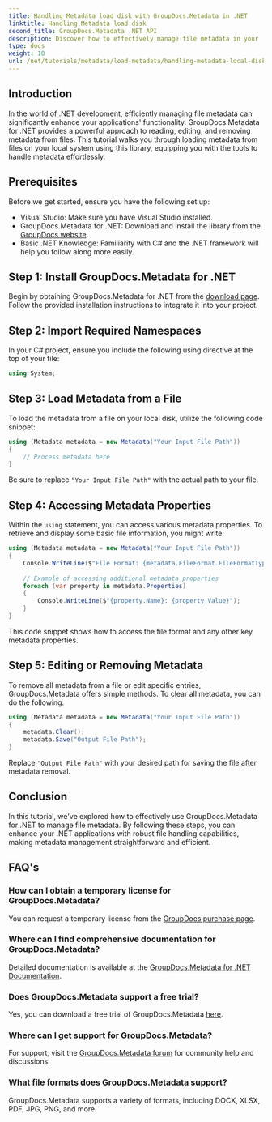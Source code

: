 ```yaml
---
title: Handling Metadata load disk with GroupDocs.Metadata in .NET
linktitle: Handling Metadata load disk
second_title: GroupDocs.Metadata .NET API
description: Discover how to effectively manage file metadata in your .NET applications using GroupDocs.Metadata. This comprehensive guide walks you through the installation process, accessing metadata properties.
type: docs
weight: 10
url: /net/tutorials/metadata/load-metadata/handling-metadata-local-disk/
---
```

## Introduction

In the world of .NET development, efficiently managing file metadata can significantly enhance your applications' functionality. GroupDocs.Metadata for .NET provides a powerful approach to reading, editing, and removing metadata from files. This tutorial walks you through loading metadata from files on your local system using this library, equipping you with the tools to handle metadata effortlessly.

## Prerequisites

Before we get started, ensure you have the following set up:

- Visual Studio: Make sure you have Visual Studio installed.
- GroupDocs.Metadata for .NET: Download and install the library from the [GroupDocs website](https://releases.groupdocs.com/metadata/net/).
- Basic .NET Knowledge: Familiarity with C# and the .NET framework will help you follow along more easily.

## Step 1: Install GroupDocs.Metadata for .NET

Begin by obtaining GroupDocs.Metadata for .NET from the [download page](https://releases.groupdocs.com/metadata/net/). Follow the provided installation instructions to integrate it into your project.

## Step 2: Import Required Namespaces

In your C# project, ensure you include the following using directive at the top of your file:

```csharp
using System;
```

## Step 3: Load Metadata from a File

To load the metadata from a file on your local disk, utilize the following code snippet:

```csharp
using (Metadata metadata = new Metadata("Your Input File Path"))
{
    // Process metadata here
}
```

Be sure to replace `"Your Input File Path"` with the actual path to your file.

## Step 4: Accessing Metadata Properties

Within the `using` statement, you can access various metadata properties. To retrieve and display some basic file information, you might write:

```csharp
using (Metadata metadata = new Metadata("Your Input File Path"))
{
    Console.WriteLine($"File Format: {metadata.FileFormat.FileFormatType}");
    
    // Example of accessing additional metadata properties
    foreach (var property in metadata.Properties)
    {
        Console.WriteLine($"{property.Name}: {property.Value}");
    }
}
```

This code snippet shows how to access the file format and any other key metadata properties. 

## Step 5: Editing or Removing Metadata

To remove all metadata from a file or edit specific entries, GroupDocs.Metadata offers simple methods. To clear all metadata, you can do the following:

```csharp
using (Metadata metadata = new Metadata("Your Input File Path"))
{
    metadata.Clear();
    metadata.Save("Output File Path");
}
```

Replace `"Output File Path"` with your desired path for saving the file after metadata removal.

## Conclusion

In this tutorial, we've explored how to effectively use GroupDocs.Metadata for .NET to manage file metadata. By following these steps, you can enhance your .NET applications with robust file handling capabilities, making metadata management straightforward and efficient.

## FAQ's

### How can I obtain a temporary license for GroupDocs.Metadata?
You can request a temporary license from the [GroupDocs purchase page](https://purchase.groupdocs.com/temporary-license/).

### Where can I find comprehensive documentation for GroupDocs.Metadata?
Detailed documentation is available at the [GroupDocs.Metadata for .NET Documentation](https://reference.groupdocs.com/metadata/net/).

### Does GroupDocs.Metadata support a free trial?
Yes, you can download a free trial of GroupDocs.Metadata [here](https://releases.groupdocs.com/).

### Where can I get support for GroupDocs.Metadata?
For support, visit the [GroupDocs.Metadata forum](https://forum.groupdocs.com/c/metadata/14) for community help and discussions.

### What file formats does GroupDocs.Metadata support?
GroupDocs.Metadata supports a variety of formats, including DOCX, XLSX, PDF, JPG, PNG, and more.
